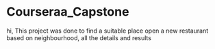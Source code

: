 # Courseraa_Capstone
hi,
This project was done to find a suitable place open a new restaurant based on neighbourhood, all the details and results 
